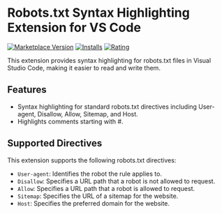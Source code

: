 # Robots.txt Syntax Highlighting Extension for VS Code

[![Marketplace Version](https://vsmarketplacebadges.dev/version/spences10.robots-txt.svg)](https://marketplace.visualstudio.com/items?itemName=spences10.robots-txt)
[![Installs](https://vsmarketplacebadges.dev/installs/spences10.robots-txt.svg)](https://marketplace.visualstudio.com/items?itemName=spences10.robots-txt)
[![Rating](https://vsmarketplacebadges.dev/rating-short/spences10.robots-txt.svg)](https://marketplace.visualstudio.com/items?itemName=spences10.robots-txt)

This extension provides syntax highlighting for robots.txt files in Visual Studio Code, making it easier to read and write them.

## Features

- Syntax highlighting for standard robots.txt directives including User-agent, Disallow, Allow, Sitemap, and Host.
- Highlights comments starting with #.

## Supported Directives

This extension supports the following robots.txt directives:

- `User-agent`: Identifies the robot the rule applies to.
- `Disallow`: Specifies a URL path that a robot is not allowed to request.
- `Allow`: Specifies a URL path that a robot is allowed to request.
- `Sitemap`: Specifies the URL of a sitemap for the website.
- `Host`: Specifies the preferred domain for the website.

